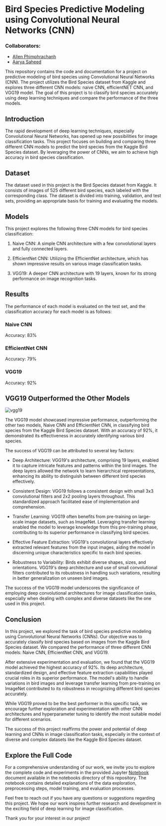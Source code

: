 # Bird Species Predictive Modeling using Convolutional Neural Networks (CNN)

### Collaborators: 

- [Allen Phimphrachanh ](https://github.com/AllenP07)
- [Aarya Saheed](https://github.com/aaryasaheed)

This repository contains the code and documentation for a project on predictive modeling of bird species using Convolutional Neural Networks (CNN). 
The project utilizes the Bird Species dataset from Kaggle and explores three different CNN models: naive CNN, efficientNET CNN, and VGG19 model. 
The goal of this project is to classify bird species accurately using deep learning techniques and compare the performance of the three models.

## Introduction

The rapid development of deep learning techniques, especially Convolutional Neural Networks, has opened up new possibilities for image classification tasks. 
This project focuses on building and comparing three different CNN models to predict the bird species from the Kaggle Bird Species dataset. By leveraging the power of CNNs, we aim to achieve high accuracy in bird species classification.

## Dataset

The dataset used in this project is the Bird Species dataset from Kaggle. 
It consists of images of 525 different bird species, each labeled with the corresponding class. The dataset is divided into training, validation, and test sets, providing an appropriate basis for training and evaluating the models.

## Models

This project explores the following three CNN models for bird species classification:

1. Naive CNN: A simple CNN architecture with a few convolutional layers and fully connected layers.

2. EfficientNet CNN: Utilizing the EfficientNet architecture, which has shown impressive results on various image classification tasks.

3. VGG19: A deeper CNN architecture with 19 layers, known for its strong performance on image recognition tasks.

## Results

The performance of each model is evaluated on the test set, and the classification accuracy for each model is as follows:

### Naive CNN

Accuracy: 83%

### EfficientNet CNN

Accuracy: 79%

### VGG19
Accuracy: 92%

## VGG19 Outperformed the Other Models

![vgg19](https://github.com/felipegomez30/CNN-Predictive-Modelling/assets/130583163/9663e307-4edc-4c92-8a32-66d0619ab44b)


The VGG19 model showcased impressive performance, outperforming the other two models, Naive CNN and EfficientNet CNN, in classifying bird species from the Kaggle Bird Species dataset. With an accuracy of 92%, it demonstrated its effectiveness in accurately identifying various bird species.

The success of VGG19 can be attributed to several key factors:

- Deep Architecture: VGG19's architecture, comprising 19 layers, enabled it to capture intricate features and patterns within the bird images. The deep layers allowed the network to learn hierarchical representations, enhancing its ability to distinguish between different bird species effectively.

- Consistent Design: VGG19 follows a consistent design with small 3x3 convolutional filters and 2x2 pooling layers throughout. This standardized approach facilitated ease of implementation and comprehension.

- Transfer Learning: VGG19 often benefits from pre-training on large-scale image datasets, such as ImageNet. Leveraging transfer learning enabled the model to leverage knowledge from this pre-training phase, contributing to its superior performance in classifying bird species.

- Effective Feature Extraction: VGG19's convolutional layers effectively extracted relevant features from the input images, aiding the model in discerning unique characteristics specific to each bird species.



- Robustness to Variability: Birds exhibit diverse shapes, sizes, and orientations. VGG19's deep architecture and use of small convolutional filters contributed to its robustness in handling such variations, resulting in better generalization on unseen bird images.

The success of the VGG19 model underscores the significance of employing deep convolutional architectures for image classification tasks, especially when dealing with complex and diverse datasets like the one used in this project.

## Conclusion

In this project, we explored the task of bird species predictive modeling using Convolutional Neural Networks (CNNs). Our objective was to accurately classify bird species based on images from the Kaggle Bird Species dataset. We compared the performance of three different CNN models: Naive CNN, EfficientNet CNN, and VGG19.

After extensive experimentation and evaluation, we found that the VGG19 model achieved the highest accuracy of 92%. Its deep architecture, standardized design, and effective feature extraction capabilities played crucial roles in its superior performance. The model's ability to handle variations in bird images and leverage transfer learning from pre-training on ImageNet contributed to its robustness in recognizing different bird species accurately.

While VGG19 proved to be the best performer in this specific task, we encourage further exploration and experimentation with other CNN architectures and hyperparameter tuning to identify the most suitable model for different scenarios.

The success of this project reaffirms the power and potential of deep learning and CNNs in image classification tasks, especially in the context of diverse and complex datasets like the Kaggle Bird Species dataset.

## Explore the Full Code

For a comprehensive understanding of our work, we invite you to explore the complete code and experiments in the provided Jupyter [Notebook](https://github.com/felipegomez30/CNN-Predictive-Modelling/blob/main/notebooks/Predictive-modelling-notebook.ipynb) document available in the notebooks directory of this repository. The notebook contains detailed explanations of the data exploration, preprocessing steps, model training, and evaluation processes.

Feel free to reach out if you have any questions or suggestions regarding this project. We hope our work inspires further research and development in the exciting field of deep learning for image classification.

Thank you for your interest in our project!
